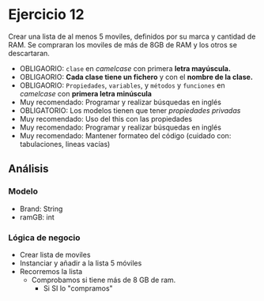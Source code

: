 # Ejercicio 12
Crear una lista de al menos 5 moviles, definidos por su marca y cantidad de RAM.
Se compraran los moviles de más de 8GB de RAM y los otros se descartaran.

* OBLIGAORIO: `clase` en _camelcase_ con primera __letra mayúscula.__
* OBLIGAORIO: __Cada clase tiene un fichero__ y con el __nombre de la clase.__
* OBLIGAORIO: `Propiedades`, `variables`, y `métodos` y `funciones` en _camelcase_ con __primera letra minúscula__
* Muy recomendado: Programar y realizar búsquedas en inglés
* OBLIGATORIO: Los modelos tienen que tener _propiedades privadas_
* Muy recomendado: Uso del this con las propiedades
* Muy recomendado: Programar y realizar búsquedas en inglés
* Muy recomendado: Mantener formateo del código (cuidado con: tabulaciones, lineas vacías)

## Análisis

### Modelo
* Brand: String
* ramGB: int

### Lógica de negocio
* Crear lista de moviles
* Instanciar y añadir a la lista 5 móviles
* Recorremos la lista
  * Comprobamos si tiene más de 8 GB de ram.
    * Si SI lo "compramos"
